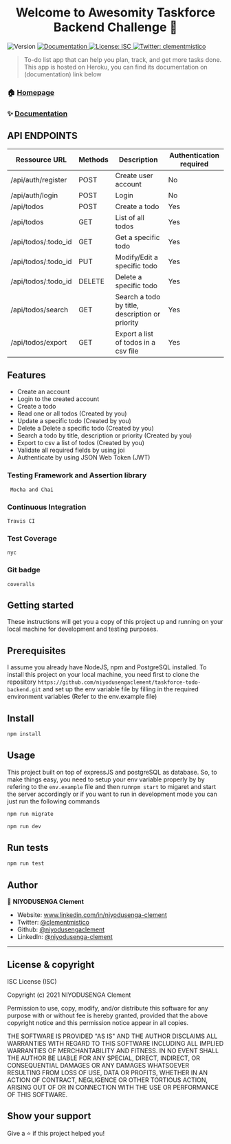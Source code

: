 <h1 align="center">Welcome to Awesomity Taskforce  Backend Challenge 👋</h1>
<p>
  <img alt="Version" src="https://img.shields.io/badge/version-1.0.0-blue.svg?cacheSeconds=2592000" />
  <a href="https://taskforce-todo.herokuapp.com/api/doc" target="_blank">
    <img alt="Documentation" src="https://img.shields.io/badge/documentation-yes-brightgreen.svg" />
  </a>
  <a href="#" target="_blank">
    <img alt="License: ISC" src="https://img.shields.io/badge/License-ISC-yellow.svg" />
  </a>
  <a href="https://twitter.com/clementmistico" target="_blank">
    <img alt="Twitter: clementmistico" src="https://img.shields.io/twitter/follow/clementmistico.svg?style=social" />
  </a>
</p>

> To-do list app that can help you plan, track, and get more tasks done.
> This app is hosted on Heroku, you can find its documentation on (documentation) link below

### 🏠 [Homepage](https://github.com/niyodusengaclement/taskforce-todo-backend)

### ✨ [Documentation](https://taskforce-todo.herokuapp.com/api/doc)

## API ENDPOINTS

| Ressource URL       | Methods | Description                                     | Authentication required |
| ------------------- | ------- | ----------------------------------------------- | ----------------------- |
| /api/auth/register  | POST    | Create user account                             | No                      |
| /api/auth/login     | POST    | Login                                           | No                      |
| /api/todos          | POST    | Create a todo                                   | Yes                     |
| /api/todos          | GET     | List of all todos                               | Yes                     |
| /api/todos/:todo_id | GET     | Get a specific todo                             | Yes                     |
| /api/todos/:todo_id | PUT     | Modify/Edit a specific todo                     | Yes                     |
| /api/todos/:todo_id | DELETE  | Delete a specific todo                          | Yes                     |
| /api/todos/search   | GET     | Search a todo by title, description or priority | Yes                     |
| /api/todos/export   | GET     | Export a list of todos in a csv file            | Yes                     |

## Features

- Create an account
- Login to the created account
- Create a todo
- Read one or all todos (Created by you)
- Update a specific todo (Created by you)
- Delete a Delete a specific todo (Created by you)
- Search a todo by title, description or priority (Created by you)
- Export to csv a list of todos (Created by you)
- Validate all required fields by using joi
- Authenticate by using JSON Web Token (JWT)

### Testing Framework and Assertion library

```
 Mocha and Chai
```

### Continuous Integration

```
Travis CI
```

### Test Coverage

```
nyc
```

### Git badge

```
coveralls
```

## Getting started

These instructions will get you a copy of this project up and running on your local machine for development and testing purposes.

## Prerequisites

I assume you already have NodeJS, npm and PostgreSQL installed.
To install this project on your local machine, you need first to clone the repository `https://github.com/niyodusengaclement/taskforce-todo-backend.git` and set up the env variable file by filling in the required environment variables (Refer to the env.example file)

## Install

```sh
npm install
```

## Usage

This project built on top of expressJS and postgreSQL as database. So, to make things easy, you need to setup your env variable properly by by refering to the `env.example` file and then run`npm start` to migaret and start the server accordingly or if you want to run in development mode you can just run the following commands

```sh
npm run migrate
```

```sh
npm run dev
```

## Run tests

```sh
npm run test
```

## Author

👤 **NIYODUSENGA Clement**

- Website: www.linkedin.com/in/niyodusenga-clement
- Twitter: [@clementmistico](https://twitter.com/clementmistico)
- Github: [@niyodusengaclement](https://github.com/niyodusengaclement)
- LinkedIn: [@niyodusenga-clement](http://www.linkedin.com/in/niyodusenga-clement)

---

## License & copyright

ISC License (ISC)

Copyright (c) 2021 NIYODUSENGA Clement

Permission to use, copy, modify, and/or distribute this software for any purpose with or without fee is hereby granted, provided that the above copyright notice and this permission notice appear in all copies.

THE SOFTWARE IS PROVIDED "AS IS" AND THE AUTHOR DISCLAIMS ALL WARRANTIES WITH REGARD TO THIS SOFTWARE INCLUDING ALL IMPLIED WARRANTIES OF MERCHANTABILITY AND FITNESS. IN NO EVENT SHALL THE AUTHOR BE LIABLE FOR ANY SPECIAL, DIRECT, INDIRECT, OR CONSEQUENTIAL DAMAGES OR ANY DAMAGES WHATSOEVER RESULTING FROM LOSS OF USE, DATA OR PROFITS, WHETHER IN AN ACTION OF CONTRACT, NEGLIGENCE OR OTHER TORTIOUS ACTION, ARISING OUT OF OR IN CONNECTION WITH THE USE OR PERFORMANCE OF THIS SOFTWARE.

## Show your support

Give a ⭐️ if this project helped you!
